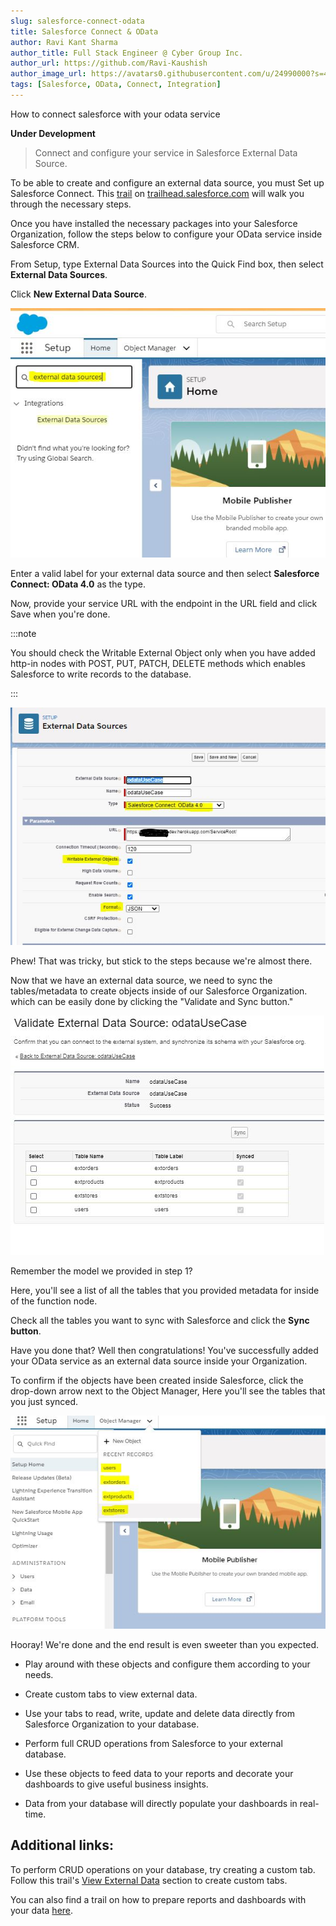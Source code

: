 ```yaml
---
slug: salesforce-connect-odata
title: Salesforce Connect & OData
author: Ravi Kant Sharma
author_title: Full Stack Engineer @ Cyber Group Inc.
author_url: https://github.com/Ravi-Kaushish
author_image_url: https://avatars0.githubusercontent.com/u/24990000?s=400&u=dbce2090b78b7108c7cbad0d1bf8fa2c8044c9d8&v=4
tags: [Salesforce, OData, Connect, Integration]
---
```


How to connect salesforce with your odata service

**Under Development**

> Connect and configure your service in Salesforce External Data Source.

To be able to create and configure an external data source, you must Set up Salesforce Connect. This [trail](https://trailhead.salesforce.com/en/content/learn/modules/lightning_connect/lightning_connect_setup) on [trailhead.salesforce.com](trailhead.salesforce.com) will walk you through the necessary steps. 

Once you have installed the necessary packages into your Salesforce Organization, follow the steps below to configure your OData service inside Salesforce CRM.

From Setup, type External Data Sources into the Quick Find box, then select **External Data Sources**.

Click **New External Data Source**.

![img](../assets/blog-images/odata-sf-1.jpg)

Enter a valid label for your external data source and then select **Salesforce Connect: OData 4.0** as the type.

Now, provide your service URL with the endpoint in the URL field and click Save when you're done.

:::note

You should check the Writable External Object only when you have added http-in nodes with POST, PUT, PATCH, DELETE methods which enables Salesforce to write records to the database.

:::

![img](../assets/blog-images/odata-sf-2.jpg)

Phew! That was tricky, but stick to the steps because we're almost there.

Now that we have an external data source, we need to sync the tables/metadata to create objects inside of our Salesforce Organization. which can be easily done by clicking the "Validate and Sync button."

![img](../assets/blog-images/odata-sf-3.jpg)

Remember the model we provided in step 1?

Here, you'll see a list of all the tables that you provided metadata for inside of the function node.

Check all the tables you want to sync with Salesforce and click the **Sync button**.

Have you done that? Well then congratulations! You've successfully added your OData service as an external data source inside your Organization. 

To confirm if the objects have been created inside Salesforce, click the drop-down arrow next to the Object Manager,  Here you'll see the tables that you just synced.

![img](../assets/blog-images/odata-sf-4.jpg)

Hooray! We're done and the end result is even sweeter than you expected. 

* Play around with these objects and configure them according to your needs.

* Create custom tabs to view external data.

* Use your tabs to read, write, update and delete data directly from Salesforce Organization to your database.

* Perform full CRUD operations from Salesforce to your external database.

* Use these objects to feed data to your reports and decorate your dashboards to give useful business insights.

* Data from your database will directly populate your dashboards in real-time.

## Additional links:

To perform CRUD operations on your database, try creating a custom tab. Follow this trail's [View External Data](https://trailhead.salesforce.com/en/content/learn/modules/lightning_connect/lightning_connect_setup) section to create custom tabs.

You can also find a trail on how to prepare reports and dashboards with your data [here](https://trailhead.salesforce.com/en/content/learn/modules/lex_implementation_reports_dashboards).